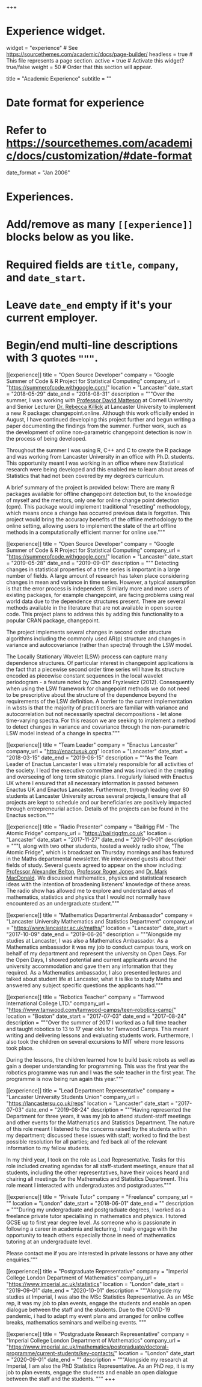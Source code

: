 +++
# Experience widget.
widget = "experience"  # See https://sourcethemes.com/academic/docs/page-builder/
headless = true  # This file represents a page section.
active = true  # Activate this widget? true/false
weight = 50  # Order that this section will appear.

title = "Academic Experience"
subtitle = ""

# Date format for experience
#   Refer to https://sourcethemes.com/academic/docs/customization/#date-format
date_format = "Jan 2006"

# Experiences.
#   Add/remove as many `[[experience]]` blocks below as you like.
#   Required fields are `title`, `company`, and `date_start`.
#   Leave `date_end` empty if it's your current employer.
#   Begin/end multi-line descriptions with 3 quotes `"""`.

[[experience]]
  title = "Open Source Developer"
  company = "Google Summer of Code & R Project for Statistical Computing"
  company_url = "https://summerofcode.withgoogle.com/"
  location = "Lancaster"
  date_start = "2018-05-29"
  date_end = "2018-08-31"
  description = """Over the summer, I was working with [Professor David Matteson](https://stat.cornell.edu/people/faculty/david-s-matteson) at Cornell University and Senior Lecturer [Dr. Rebecca Killick](http://www.lancs.ac.uk/~killick/) at Lancaster University to implement a new R package: changepoint.online. Although this work officially ended in August, I have continued developing this project further and begun writing a paper documenting the findings from the summer. Further work, such as the development of online non-parametric changepoint detection is now in the process of being developed.

Throughout the summer I was using R, C++ and C to create the R package and was working from Lancaster University in an office with Ph.D. students. This opportunity meant I was working in an office where new Statistical research were being developed and this enabled me to learn about areas of Statistics that had not been covered by my degree’s curriculum.

A brief summary of the project is provided below:
There are many R packages available for offline changepoint detection but, to the knowledge of myself and the mentors, only one for online change point detection (cpm). This package would implement traditional "resetting" methodology, which means once a change has occurred previous data is forgotten. This project would bring the accuracy benefits of the offline methodology to the online setting, allowing users to implement the state of the art offline methods in a computationally efficient manner for online use."""

[[experience]]
  title = "Open Source Developer"
  company = "Google Summer of Code & R Project for Statistical Computing"
  company_url = "https://summerofcode.withgoogle.com/"
  location = "Lancaster"
  date_start = "2019-05-28"
  date_end = "2019-09-01"
  description = """ Detecting changes in statistical properties of a time series is important in a large number of fields. A large amount of research has taken place considering changes in mean and variance in time series. However, a typical assumption is that the error process is independent. Similarly more and more users of existing packages, for example changepoint, are facing problems using real world data due to the dependence structures present. There are several methods available in the literature that are not available in open source code. This project plans to address this by adding this functionality to a popular CRAN package, changepoint.

The project implements several changes in second order structure algorithms including the commonly used AR(p) structure and changes in variance and autocovariance (rather than spectra) through the LSW model.

The Locally Stationary Wavelet (LSW) process can capture many dependence structures. Of particular interest in changepoint applications is the fact that a piecewise second order time series will have its structure encoded as piecewise constant sequences in the local wavelet periodogram - a feature noted by Cho and Fryzlewicz (2012). Consequently when using the LSW framework for changepoint methods we do not need to be prescriptive about the structure of the dependence beyond the requirements of the LSW definition. A barrier to the current implementation in wbsts is that the majority of practitioners are familiar with variance and autocorrelation but not necessarily spectral decompositions - let alone time-varying spectra. For this reason we are seeking to implement a method to detect changes in variance and covariance through the non-parametric LSW model instead of a change in spectra."""

[[experience]]
title = "Team Leader"
company = "Enactus Lancaster"
company_url = "http://enactusuk.org"
location = "Lancaster"
date_start = "2018-03-15"
date_end = "2019-06-15"
description = """As the Team Leader of Enactus Lancaster I was ultimately responsible for all activities of the society. I lead the executive committee and was involved in the creating and overseeing of long term strategic plans. I regularly liaised with Enactus UK where I ensured that all necessary information is passed between Enactus UK and Enactus Lancaster. Furthermore, through leading over 80 students at Lancaster University across several projects, I ensure that all projects are kept to schedule and our beneficiaries are positively impacted through entrepreneurial action. Details of the projects can be found in the Enactus section."""

[[experience]]
title = "Radio Presenter"
company = "Bailrigg FM - The Atomic Fridge"
company_url = "https://bailriggfm.co.uk"
location = "Lancaster"
date_start = "2017-11-27"
date_end = "2019-01-01"
description = """I, along with two other students, hosted a weekly radio show, "The Atomic Fridge", which is broadcast on Thursday mornings and has featured in the Maths departmental newsletter. We interviewed guests about their fields of study. Several guests agreed to appear on the show including: [Professor Alexander Belton](https://www.lancaster.ac.uk/maths/people/alexander-belton), [Professor Roger Jones](https://www.lancaster.ac.uk/physics/about-us/people/roger-william-lewis-jones) and [Dr. Mark MacDonald](https://www.maths.lancs.ac.uk/~macdonam/). We discussed mathematics, physics and statistical research ideas with the intention of broadening listeners' knowledge of these areas. The radio show has allowed me to explore and understand areas of mathematics, statistics and physics that I would not normally have encountered as an undergraduate student."""

[[experience]]
title = "Mathematics Departmental Ambassador"
company = "Lancaster University Mathematics and Statistics Department"
company_url = "https://www.lancaster.ac.uk/maths/"
location = "Lancaster"
date_start = "2017-10-09"
date_end = "2019-06-26"
description = """Alongside my studies at Lancaster, I was also a Mathematics Ambassador. As a Mathematics ambassador it was my job to conduct campus tours, work on behalf of my department and represent the university on Open Days. For the Open Days, I showed potential and current applicants around the university accommodation and gave them any information that they required.
As a Mathematics ambassador, I also presented lectures and talked about student life at Lancaster, what it is like to study Maths and answered any subject specific questions the applicants had."""

[[experience]]
title = "Robotics Teacher"
company = "Tamwood International College LTD."
company_url = "https://www.tamwood.com/tamwood-camps/teen-robotics-camp/"
location = "Boston"
date_start = "2017-07-03"
date_end = "2017-08-24"
description = """Over the summer of 2017 I worked as a full time teacher and taught robotics to 13 to 17 year olds for Tamwood Camps. This meant writing and delivering lessons and evaluating students work. Furthermore, I also took the children on several excursions to MIT where more lessons took place.

During the lessons, the children learned how to build basic robots as well as gain a deeper understanding for programming. This was the first year the robotics programme was run and I was the sole teacher in the first year. The programme is now being run again this year."""

[[experience]]
title = "Lead Department Representative"
company = "Lancaster University Students Union"
company_url = "https://lancastersu.co.uk/reps"
location = "Lancaster"
date_start = "2017-07-03"
date_end = "2019-08-24"
description = """Having represented the Department for three years, it was my job to attend student-staff meetings and other events for the Mathematics and Statistics Department. The nature of this role meant I listened to the concerns raised by the students within my department; discussed these issues with staff; worked to find the best possible resolution for all parties; and fed back all of the relevant information to my fellow students.

In my third year, I took on the role as Lead Representative. Tasks for this role included creating agendas for all staff-student meetings, ensure that all students, including the other representatives, have their voices heard and chairing all meetings for the Mathematics and Statistics Department. This role meant I interacted with undergraduates and postgraduates."""

[[experience]]
title = "Private Tutor"
company = "Freelance"
company_url = ""
location = "London"
date_start = "2018-06-01"
date_end = ""
description = """During my undergraduate and postgraduate degrees, I worked as a freelance private tutor specialising in mathematics and physics. I tutored GCSE up to first year degree level. As someone who is passionate in following a career in academia and lecturing, I really engage with the opportunity to teach others especially those in need of mathematics tutoring at an undergraduate level.

Please contact me if you are interested in private lessons or have any other enquiries."""

[[experience]]
title = "Postgraduate Representative"
company = "Imperial College London Department of Mathematics"
company_url = "https://www.imperial.ac.uk/statistics"
location = "London"
date_start = "2019-09-01"
date_end = "2020-10-01"
description = """Alongside my studies at Imperial, I was also the MSc Statistics Representative. As an MSc rep, it was my job to plan events, engage the students and enable an open dialogue between the staff and the students. Due to the COVID-19 pandemic, i had to adapt my event plans and arranged for online coffee breaks, mathematics seminars and wellbeing events. """

[[experience]]
title = "Postgraduate Research Representative"
company = "Imperial College London Department of Mathematics"
company_url = "https://www.imperial.ac.uk/mathematics/postgraduate/doctoral-programme/current-students/key-contacts/"
location = "London"
date_start = "2020-09-01"
date_end = ""
description = """Alongside my research at Imperial, I am also the PhD Statistics Representative. As an PhD rep, it is my job to plan events, engage the students and enable an open dialogue between the staff and the students. """
+++
